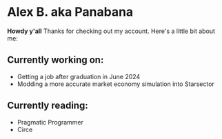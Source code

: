 # Alex B. aka Panabana
**Howdy y'all** Thanks for checking out my account. Here's a little bit about me:

## Currently working on:
- Getting a job after graduation in June 2024
- Modding a more accurate market economy simulation into Starsector

## Currently reading:
- Pragmatic Programmer
- Circe

<!--
**Panabana/Panabana** is a ✨ _special_ ✨ repository because its `README.md` (this file) appears on your GitHub profile.

Here are some ideas to get you started:

- 🔭 I’m currently working on ...
- 🌱 I’m currently learning ...
- 👯 I’m looking to collaborate on ...
- 🤔 I’m looking for help with ...
- 💬 Ask me about ...
- 📫 How to reach me: ...
- 😄 Pronouns: ...
- ⚡ Fun fact: ...
-->
